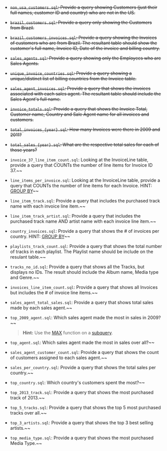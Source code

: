 - ~~`non_usa_customers.sql`: Provide a query showing Customers (just their full names, customer ID and country) who are not in the US.~~
- ~~`brazil_customers.sql`: Provide a query only showing the Customers from Brazil.~~
-  ~~`brazil_customers_invoices.sql`: Provide a query showing the Invoices of customers who are from Brazil. The resultant table should show the customer's full name, Invoice ID, Date of the invoice and billing country.~~
-  ~~`sales_agents.sql`: Provide a query showing only the Employees who are Sales Agents.~~
-  ~~`unique_invoice_countries.sql`: Provide a query showing a unique/distinct list of billing countries from the Invoice table.~~
-  ~~`sales_agent_invoices.sql`: Provide a query that shows the invoices associated with each sales agent. The resultant table should include the Sales Agent's full name.~~
- ~~`invoice_totals.sql`: Provide a query that shows the Invoice Total, Customer name, Country and Sale Agent name for all invoices and customers.~~
-  ~~`total_invoices_{year}.sql`: How many Invoices were there in 2009 and 2011?~~
-  ~~`total_sales_{year}.sql`: What are the respective total sales for each of those years?~~
-  `invoice_37_line_item_count.sql`: Looking at the InvoiceLine table, provide a query that COUNTs the number of line items for Invoice ID 37.~~
-  `line_items_per_invoice.sql`: Looking at the InvoiceLine table, provide a query that COUNTs the number of line items for each Invoice. HINT: [GROUP BY](http://www.sqlite.org/lang_select.html#resultset)~~
-  `line_item_track.sql`: Provide a query that includes the purchased track name with each invoice line item.~~
-  `line_item_track_artist.sql`: Provide a query that includes the purchased track name AND artist name with each invoice line item.~~
-  `country_invoices.sql`: Provide a query that shows the # of invoices per country. HINT: [GROUP BY](http://www.sqlite.org/lang_select.html#resultset)~~
-  `playlists_track_count.sql`: Provide a query that shows the total number of tracks in each playlist. The Playlist name should be include on the resulant table.~~
-  `tracks_no_id.sql`: Provide a query that shows all the Tracks, but displays no IDs. The result should include the Album name, Media type and Genre.~~
-  `invoices_line_item_count.sql`: Provide a query that shows all Invoices but includes the # of invoice line items.~~
-  `sales_agent_total_sales.sql`: Provide a query that shows total sales made by each sales agent.~~
-  `top_2009_agent.sql`: Which sales agent made the most in sales in 2009?~~

    > **Hint:** Use the [MAX](https://www.sqlite.org/lang_aggfunc.html#maxggunc) function on a [subquery](http://beginner-sql-tutorial.com/sql-subquery.htm).

-  `top_agent.sql`: Which sales agent made the most in sales over all?~~
-  `sales_agent_customer_count.sql`: Provide a query that shows the count of customers assigned to each sales agent.~~
-  `sales_per_country.sql`: Provide a query that shows the total sales per country.~~
-  `top_country.sql`: Which country's customers spent the most?~~
-  `top_2013_track.sql`: Provide a query that shows the most purchased track of 2013.~~
-  `top_5_tracks.sql`: Provide a query that shows the top 5 most purchased tracks over all.~~
-  `top_3_artists.sql`: Provide a query that shows the top 3 best selling artists.~~
-  `top_media_type.sql`: Provide a query that shows the most purchased Media Type.~~